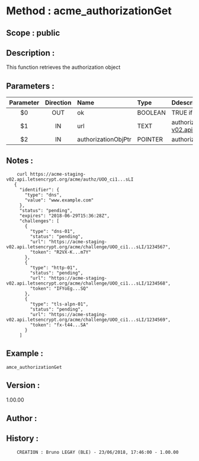﻿# **Method :** acme_authorizationGet## **Scope :** public## **Description :** This function retrieves the authorization object## **Parameters :** | Parameter | Direction | Name | Type | Ddescription | |:----:|:----:|:----|:----|:----| | $0 | OUT | ok | BOOLEAN | TRUE if ok, FALSE otherwise | | $1 | IN | url | TEXT | authorization url (e.g. "https://acme-staging-v02.api.letsencrypt.org/acme/authz/UOO_ci...sLI") | | $2 | IN | authorizationObjPtr | POINTER | authorization object pointer (modified) | ## **Notes :**               curl https://acme-staging-v02.api.letsencrypt.org/acme/authz/UOO_ci1...sLI       {         "identifier": {           "type": "dns",           "value": "www.example.com"         },         "status": "pending",         "expires": "2018-06-29T15:36:28Z",         "challenges": [           {             "type": "dns-01",             "status": "pending",             "url": "https://acme-staging-v02.api.letsencrypt.org/acme/challenge/UOO_ci1...sLI/1234567",             "token": "R2VX-K...m7Y"           },           {             "type": "http-01",             "status": "pending",             "url": "https://acme-staging-v02.api.letsencrypt.org/acme/challenge/UOO_ci1...sLI/1234568",             "token": "IFYoEg...SQ"           },           {             "type": "tls-alpn-01",             "status": "pending",             "url": "https://acme-staging-v02.api.letsencrypt.org/acme/challenge/UOO_ci1...sLI/1234569",             "token": "fx-t44...SA"           }         ]## **Example :** ```amce_authorizationGet```## **Version :** 1.00.00## **Author :** ## **History :**          CREATION : Bruno LEGAY (BLE) - 23/06/2018, 17:46:00 - 1.00.00